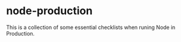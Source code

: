 # node-production
This is a collection of some essential checklists when runing Node in Production.
